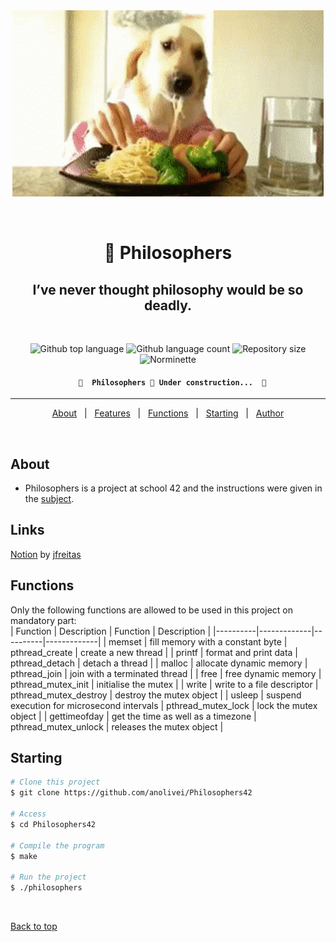 <div align="center" id="top"> 
  <img src="./.github/app.gif" alt="Gh_philosophers" />

  &#xa0;

</div>

<h1 align="center"> 🍝 Philosophers </h1>

<h2 align="center">I’ve never thought philosophy would be so deadly. </h2>
<br>
<p align="center">

  <img alt="Github top language" src="https://img.shields.io/github/languages/top/anolivei/Philosophers42?color=3de069">

  <img alt="Github language count" src="https://img.shields.io/github/languages/count/anolivei/Philosophers42?color=3de069">

  <img alt="Repository size" src="https://img.shields.io/github/repo-size/anolivei/Philosophers42?color=3de069">

  <img alt="Norminette" src="https://github.com/anolivei/Philosophers42/actions/workflows/norminette.yml/badge.svg?event=push">

</p>

<h4 align="center">

	  🚧  Philosophers 🍝 Under construction...  🚧

</h4> 

<hr>

<p align="center">
  <a href="#about">About</a> &#xa0; | &#xa0; 
  <a href="#lenks">Features</a> &#xa0; | &#xa0;
  <a href="#functions">Functions</a> &#xa0; | &#xa0;
  <a href="#starting">Starting</a> &#xa0; | &#xa0;
  <a href="https://github.com/anolivei" target="_blank">Author</a>
</p>

<br>

## About ##

-  Philosophers is a project at school 42 and the instructions were given in the [subject](https://github.com/anolivei/Philosophers42/blob/main/subject.pdf).


## Links ##
[Notion](https://www.notion.so/Philosophers-2b872948598e4f0cba91c66d8b5ba821) by [jfreitas](https://github.com/joycemacksuele)

## Functions ##

Only the following functions are allowed to be used in this project on mandatory part:<br>
| Function | Description | Function | Description |
|----------|-------------|----------|-------------|
| memset | fill memory with a constant byte | pthread_create | create a new thread |
| printf | format and print data | pthread_detach | detach a thread |
| malloc | allocate dynamic memory | pthread_join | join with a terminated thread |
| free | free dynamic memory | pthread_mutex_init | initialise the mutex |
| write | write to a file descriptor | pthread_mutex_destroy | destroy the mutex object |
| usleep | suspend execution for microsecond intervals | pthread_mutex_lock | lock the mutex object |
| gettimeofday |  get the time as well as a timezone | pthread_mutex_unlock | releases the mutex object |

## Starting ##

```bash
# Clone this project
$ git clone https://github.com/anolivei/Philosophers42

# Access
$ cd Philosophers42

# Compile the program
$ make

# Run the project
$ ./philosophers

```

&#xa0;

<a href="#top">Back to top</a>
